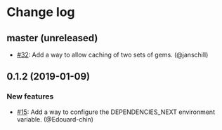 # Change log

## master (unreleased)

* [#32](https://github.com/Shopify/bootboot/pull/32): Add a way to allow caching of two sets of gems. (@janschill)

## 0.1.2 (2019-01-09)

### New features

* [#15](https://github.com/Shopify/bootboot/pull/15): Add a way to configure the DEPENDENCIES_NEXT environment variable. (@Edouard-chin)
